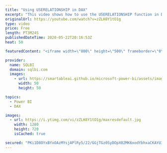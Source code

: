 ```yaml
---
title: "Using USERELATIONSHIP in DAX"
excerpt: "This video shows how to use the USERELATIONSHIP function in DAX to change the active relationship in a CALCULATE function. Article and download: https://sql.bi/664175"
originalUrl: https://youtube.com/watch?v=zZLH8Y1tO1g
type: video
price: Free
length: PT3M24S
publishedDateTime: 2020-05-22T20:16:53Z
heat: 50

featuredContent: "<iframe width=\"800\" height=\"500\" frameborder=\"0\" src=\"https://www.youtube.com/embed/zZLH8Y1tO1g\" allow=\"accelerometer; autoplay; encrypted-media; gyroscope; picture-in-picture\" allowfullscreen></iframe>"

provider:
  name: SQLBI
  domain: sqlbi.com
  images:
    - url: https://smartableai.github.io/microsoft-power-bi/assets/images/organizations/sqlbi.com-50x50.jpg
      width: 50
      height: 50

topics:
  - Power BI
  - DAX

images:
  - url: https://i.ytimg.com/vi/zZLH8Y1tO1g/maxresdefault.jpg
    width: 1280
    height: 720
    isCached: true

secured: "PKi1D8OYxBYxOAzMYsjAPlRy5/22/GGjTGz0SyDOpX02MK6xodYbhxaCKAYU3k/13lVSgOtj/DIQNg8fMJ31knbY+nquv+brJ7AISXERSPdPBgMI5WOymeLVBiY5O0pC4CN8q+He2dcIn/o+lOnN2rz+Z2sWZIH+zzL+2oSAbb5cDzHar+0nCX9nHzSZcy5jB5wDF1Tif6aLtiQ1mFA964LGboLksANJgol/YAAC+l2ZmBV2lJw/QmOk3Vvq1MGO4j2FeVdnyARjXv4Fj3Y2ykfQypoH/1A+KFTzzHi6bCyh7La1c/rwghIGQrfGmQXGdh1fJ+AUDJjMf+UldewdYLdGC7jZeKa6KxkEtxkTk7bioOWR16p/Y7uT+ClQH3dRdjrhbmf/JJtAg8AAdE/DHlAGCV21QXSv5XuVpslOTow=;WxzUNDwG8WrUvmNxzfG+Rw=="
---
```


